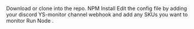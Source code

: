 Download or clone into the repo.
NPM Install
Edit the config file by adding your discord YS-monitor channel webhook and add any SKUs you want to monitor
Run Node .
